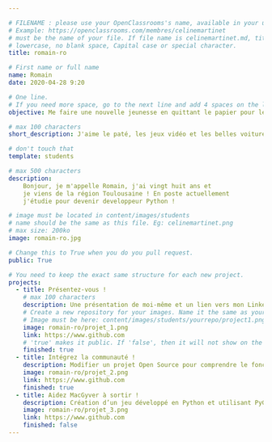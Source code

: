 ```yaml
---

# FILENAME : please use your OpenClassrooms's name, available in your url.
# Example: https://openclassrooms.com/membres/celinemartinet
# must be the name of your file. If file name is celinemartinet.md, title is celinemartinet.
# lowercase, no blank space, Capital case or special character.
title: romain-ro

# First name or full name
name: Romain
date: 2020-04-28 9:20

# One line.
# If you need more space, go to the next line and add 4 spaces on the left, as in 'description'.
objective: Me faire une nouvelle jeunesse en quittant le papier pour le digital.

# max 100 characters
short_description: J'aime le paté, les jeux vidéo et les belles voitures !

# don't touch that
template: students

# max 500 characters
description:
    Bonjour, je m'appelle Romain, j'ai vingt huit ans et 
	je viens de la région Toulousaine ! En poste actuellement
	j'étudie pour devenir developpeur Python !

# image must be located in content/images/students
# name should be the same as this file. Eg: celinemartinet.png
# max size: 200ko
image: romain-ro.jpg

# Change this to True when you do you pull request.
public: True

# You need to keep the exact same structure for each new project.
projects:
  - title: Présentez-vous !
    # max 100 characters
    description: Une présentation de moi-même et un lien vers mon LinkedIn.
    # Create a new repository for your images. Name it the same as your nickname and profile picture.
    # Image must be here: content/images/students/yourrepo/project1.png
    image: romain-ro/projet_1.png
    link: https://www.github.com
    # 'true' makes it public. If 'false', then it will not show on the website.
    finished: true
  - title: Intégrez la communauté !
    description: Modifier un projet Open Source pour comprendre le fonctionnement de Git, de Github et des pull requests.
    image: romain-ro/projet_2.png
    link: https://www.github.com
    finished: true
  - title: Aidez MacGyver à sortir !
    description: Création d’un jeu développé en Python et utilisant PyGame.
    image: romain-ro/projet_3.png
    link: https://www.github.com
    finished: false
---
```

